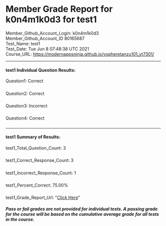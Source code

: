 # Member Grade Report for k0n4m1k0d3 for test1  
   
Member_Github_Account_Login: k0n4m1k0d3  
Member_Github_Account_ID 80165687  
Test_Name: test1  
Test_Date: Tue Jun  8 07:48:38 UTC 2021  
Course_URL: https://modernappsninja.github.io/vspheretanzu101_vt7301/  
   
---  
#### test1 Individual Question Results:  
Question1: Correct  
#####  
Question2: Correct  
#####  
Question3: Incorrect  
#####  
Question4: Correct  
#####  
---  
#### test1 Summary of Results:  
test1_Total_Question_Count: 3  
#####  
test1_Correct_Response_Count: 3  
#####  
test1_Incorrect_Response_Count: 1  
#####  
test1_Percent_Correct: 75.00%  
#####  
test1_Grade_Report_Url: "[Click Here](https://github.com/modernappsninjas/k0n4m1k0d3/blob/main/static/userdata/courses/vspheretanzu101_vt7301/grade_report.pr941.test1.md)"
##### Pass or fail grades are not provided for individual tests. A passing grade for the course will be based on the cumulative average grade for all tests in the course.  
